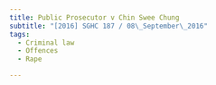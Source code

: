 ```yaml
---
title: Public Prosecutor v Chin Swee Chung 
subtitle: "[2016] SGHC 187 / 08\_September\_2016"
tags:
  - Criminal law
  - Offences
  - Rape

---
```



